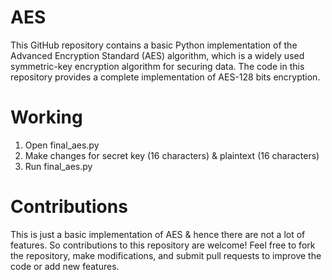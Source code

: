 # AES
This GitHub repository contains a basic Python implementation of the Advanced Encryption Standard (AES) algorithm, which is a widely used symmetric-key encryption algorithm for securing data. The code in this repository provides a complete implementation of AES-128 bits encryption.

# Working
1. Open final_aes.py
2. Make changes for secret key (16 characters) & plaintext (16 characters)
3. Run final_aes.py

# Contributions
This is just a basic implementation of AES & hence there are not a lot of features. 
So contributions to this repository are welcome! Feel free to fork the repository, make modifications, and submit pull requests to improve the code or add new features.
